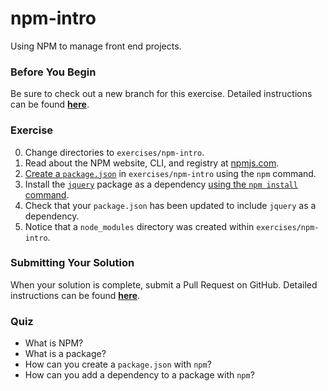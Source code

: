 # npm-intro

Using NPM to manage front end projects.

### Before You Begin

Be sure to check out a new branch for this exercise. Detailed instructions can be found [**here**](../../guides/before-each-exercise.md).

### Exercise

0. Change directories to `exercises/npm-intro`.
1. Read about the NPM website, CLI, and registry at [npmjs.com](https://docs.npmjs.com/about-npm/).
2. [Create a `package.json`](https://docs.npmjs.com/creating-a-package-json-file#creating-a-default-packagejson-file) in `exercises/npm-intro` using the `npm` command.
3. Install the [`jquery`](https://www.npmjs.com/package/jquery) package as a dependency [using the `npm install` command](https://docs.npmjs.com/cli/install.html).
4. Check that your `package.json` has been updated to include `jquery` as a dependency.
5. Notice that a `node_modules` directory was created within `exercises/npm-intro`.

### Submitting Your Solution

When your solution is complete, submit a Pull Request on GitHub. Detailed instructions can be found [**here**](../../guides/after-each-exercise.md).

### Quiz

- What is NPM?
- What is a package?
- How can you create a `package.json` with `npm`?
- How can you add a dependency to a package with `npm`?
